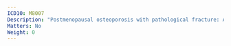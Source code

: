 ```yaml
---
ICD10: M8007
Description: "Postmenopausal osteoporosis with pathological fracture: Ankle and foot"
Matters: No
Weight: 0
---
```

